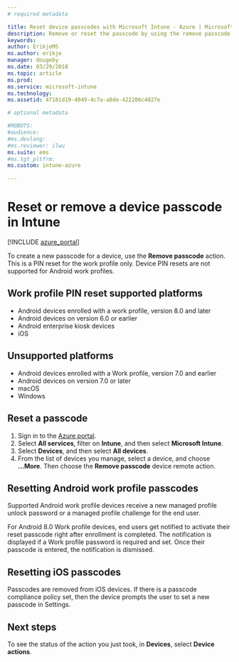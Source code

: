 ```yaml
---
# required metadata

title: Reset device passcodes with Microsoft Intune - Azure | Microsoft Docs
description: Remove or reset the passcode by using the remove passcode action on devices you manage or monitor with Intune.
keywords:
author: ErikjeMS
ms.author: erikje
manager: dougeby
ms.date: 03/29/2018
ms.topic: article
ms.prod:
ms.service: microsoft-intune
ms.technology:
ms.assetid: 47181d19-4049-4c7a-a8de-422206c4027e

# optional metadata

#ROBOTS:
#audience:
#ms.devlang:
#ms.reviewer: ilwu
ms.suite: ems
#ms.tgt_pltfrm:
ms.custom: intune-azure

---
```


# Reset or remove a device passcode in Intune

[!INCLUDE [azure_portal](./includes/azure_portal.md)]

To create a new passcode for a device, use the **Remove passcode** action. This is a PIN reset for the work profile only. Device PIN resets are not supported for Android work profiles.

## Work profile PIN reset supported platforms

- Android devices enrolled with a work profile, version 8.0 and later 
- Android devices on version 6.0 or earlier
- Android enterprise kiosk devices
- iOS 
 	 
## Unsupported platforms

- Android devices enrolled with a Work profile, version 7.0 and earlier
- Android devices on version 7.0 or later
- macOS
- Windows

## Reset a passcode

1. Sign in to the [Azure portal](https://portal.azure.com).
2. Select **All services**, filter on **Intune**, and then select **Microsoft Intune**.
3. Select **Devices**, and then select **All devices**.
4. From the list of devices you manage, select a device, and choose **...More**. Then choose the **Remove passcode** device remote action.

## Resetting Android work profile passcodes

Supported Android work profile devices receive a new managed profile unlock password or a managed profile challenge for the end user. 

For Android 8.0 Work profile devices, end users get notified to activate their reset passcode right after enrollment is completed. The notification is displayed if a Work profile password is required and set. Once their passcode is entered, the notification is dismissed.

## Resetting iOS passcodes

Passcodes are removed from iOS devices. If there is a passcode compliance policy set, then the device prompts the user to set a new passcode in Settings. 

## Next steps

To see the status of the action you just took, in **Devices**, select **Device actions**.
